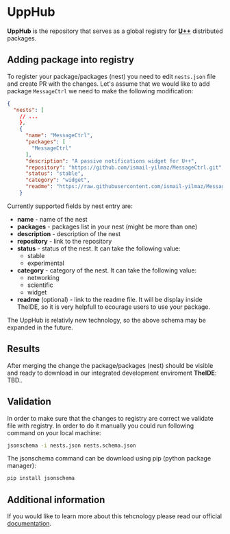 # UppHub
**UppHub** is the repository that serves as a global registry for [**U++**](https://www.ultimatepp.org/index.html) distributed packages. 

## Adding package into registry
To register your package/packages (nest) you need to edit ```nests.json``` file and create PR with the changes. Let's assume that we would like to add package ```MessageCtrl``` we need to make the following modification:
```json
{
  "nests": [
    // ...
    },
    {
      "name": "MessageCtrl",
      "packages": [
        "MessageCtrl"
      ],
      "description": "A passive notifications widget for U++",
      "repository": "https://github.com/ismail-yilmaz/MessageCtrl.git",
      "status": "stable",
      "category": "widget",
      "readme": "https://raw.githubusercontent.com/ismail-yilmaz/MessageCtrl/main/README.md"
    }
```

Currently supported fields by nest entry are:
* **name** - name of the nest
* **packages** - packages list in your nest (might be more than one)
* **description** - description of the nest
* **repository** - link to the repository
* **status** - status of the nest. It can take the following value:
    * stable
    * experimental
* **category** - category of the nest. It can take the following value:
    * networking
    * scientific
    * widget
* **readme** (optional) - link to the readme file. It will be display inside TheIDE, so it is very helpfull to ecourage users to use your package.

The UppHub is relativly new technology, so the above schema may be expanded in the future.

## Results
After merging the change the package/packages (nest) should be visible and ready to download in our integrated development enviroment **TheIDE**:
TBD..


## Validation
In order to make sure that the changes to registry are correct we validate file with registry. In order to do it manually you could run following command on your local machine:
```sh
jsonschema -i nests.json nests.schema.json
```

The jsonschema command can be download using pip (python package manager):
```sh
pip install jsonschema
```

## Additional information
If you would like to learn more about this tehcnology please read our official [documentation](https://www.ultimatepp.org/app$ide$UppHub_en-us.html).